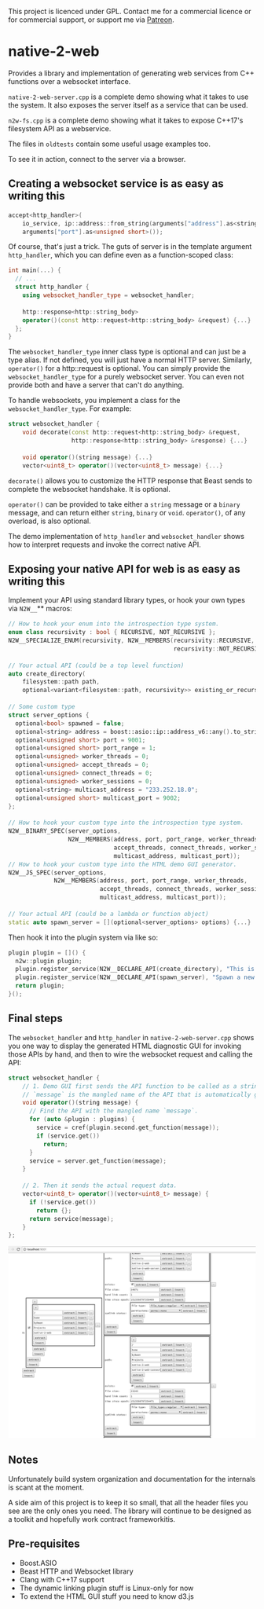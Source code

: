 This project is licenced under GPL. Contact me for a commercial licence or for commercial support, or support me via [Patreon](https://patreon.com/king_yan_kwan).

native-2-web
===

Provides a library and implementation of generating web services from C++ functions over a websocket interface.

`native-2-web-server.cpp` is a complete demo showing what it takes to use the system. It also exposes the server itself as a service that can be used.

`n2w-fs.cpp` is a complete demo showing what it takes to expose C++17's filesystem API as a webservice.

The files in `oldtests` contain some useful usage examples too.

To see it in action, connect to the server via a browser.

Creating a websocket service is as easy as writing this
---
```C++
accept<http_handler>(
    io_service, ip::address::from_string(arguments["address"].as<string>()),
    arguments["port"].as<unsigned short>());
```

Of course, that's just a trick. The guts of server is in the template argument `http_handler`, which you can define even as a function-scoped class:

```C++
int main(...) {
  // ...
  struct http_handler {
    using websocket_handler_type = websocket_handler;

    http::response<http::string_body>
    operator()(const http::request<http::string_body> &request) {...}
  };
}
```

The `websocket_handler_type` inner class type is optional and can just be a type alias. If not defined, you will just have a normal HTTP server. Similarly, `operator()` for a http::request is optional. You can simply provide the `websocket_handler_type` for a purely websocket server. You can even not provide both and have a server that can't do anything.

To handle websockets, you implement a class for the `websocket_handler_type`. For example:

```C++
struct websocket_handler {
    void decorate(const http::request<http::string_body> &request,
                  http::response<http::string_body> &response) {...}

    void operator()(string message) {...}
    vector<uint8_t> operator()(vector<uint8_t> message) {...}
```
`decorate()` allows you to customize the HTTP response that Beast sends to complete the websocket handshake. It is optional.

`operator()` can be provided to take either a `string` message or a `binary` message, and can return either `string`, `binary` or `void`. `operator()`, of any overload, is also optional.

The demo implementation of `http_handler` and `websocket_handler` shows how to interpret requests and invoke the correct native API.

Exposing your native API for web is as easy as writing this
---
Implement your API using standard library types, or hook your own types via `N2W__`** macros:
```C++
// How to hook your enum into the introspection type system.
enum class recursivity : bool { RECURSIVE, NOT_RECURSIVE };
N2W__SPECIALIZE_ENUM(recursivity, N2W__MEMBERS(recursivity::RECURSIVE,
                                               recursivity::NOT_RECURSIVE));

// Your actual API (could be a top level function)
auto create_directory(
    filesystem::path path,
    optional<variant<filesystem::path, recursivity>> existing_or_recursive) {...}

// Some custom type
struct server_options {
  optional<bool> spawned = false;
  optional<string> address = boost::asio::ip::address_v6::any().to_string();
  optional<unsigned short> port = 9001;
  optional<unsigned short> port_range = 1;
  optional<unsigned> worker_threads = 0;
  optional<unsigned> accept_threads = 0;
  optional<unsigned> connect_threads = 0;
  optional<unsigned> worker_sessions = 0;
  optional<string> multicast_address = "233.252.18.0";
  optional<unsigned short> multicast_port = 9002;
};

// How to hook your custom type into the introspection type system.
N2W__BINARY_SPEC(server_options,
                 N2W__MEMBERS(address, port, port_range, worker_threads,
                              accept_threads, connect_threads, worker_sessions,
                              multicast_address, multicast_port));
// How to hook your custom type into the HTML demo GUI generator.
N2W__JS_SPEC(server_options,
             N2W__MEMBERS(address, port, port_range, worker_threads,
                          accept_threads, connect_threads, worker_sessions,
                          multicast_address, multicast_port));

// Your actual API (could be a lambda or function object)
static auto spawn_server = [](optional<server_options> options) {...}
```
Then hook it into the plugin system via like so:
```C++
plugin plugin = []() {
  n2w::plugin plugin;
  plugin.register_service(N2W__DECLARE_API(create_directory), "This is an API to create directories recursively.");
  plugin.register_service(N2W__DECLARE_API(spawn_server), "Spawn a new server using the browser.");
  return plugin;
}();
```

Final steps
---
The `websocket_handler` and `http_handler` in `native-2-web-server.cpp` shows you one way to display the generated HTML diagnostic GUI for invoking those APIs by hand, and then to wire the websocket request and calling the API:
```C++
struct websocket_handler {
    // 1. Demo GUI first sends the API function to be called as a string.
    // `message` is the mangled name of the API that is automatically generated by the plugin system.
    void operator()(string message) {
      // Find the API with the mangled name `message`.
      for (auto &plugin : plugins) {
        service = cref(plugin.second.get_function(message));
        if (service.get())
          return;
      }
      service = server.get_function(message);
    }

    // 2. Then it sends the actual request data.
    vector<uint8_t> operator()(vector<uint8_t> message) {
      if (!service.get())
        return {};
      return service(message);
    }
};
```

![](listfiles_demo.png)

Notes
---
Unfortunately build system organization and documentation for the internals is scant at the moment.

A side aim of this project is to keep it so small, that all the header files you see are the only ones you need. The library will continue to be designed as a toolkit and hopefully work contract frameworkitis.

Pre-requisites
---
- Boost.ASIO
- Beast HTTP and Websocket library
- Clang with C++17 support
- The dynamic linking plugin stuff is Linux-only for now
- To extend the HTML GUI stuff you need to know d3.js
